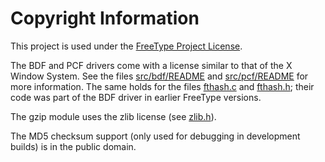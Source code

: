 # Copyright Information

This project is used under the [FreeType Project License](FTL.TXT).

The BDF and PCF drivers come with a license similar to that of the X Window System. See the files [src/bdf/README](src/bdf/README) and [src/pcf/README](src/pcf/README) for more information. The same holds for the files [fthash.c](src/base/fthash.c) and [fthash.h](include/freetype/internal/fthash.h); their  code was  part of the BDF driver in earlier FreeType versions.

The gzip module uses the zlib license (see [zlib.h](src/gzip/zlib.h)).

The MD5 checksum support (only used for debugging in development builds) is in the public domain.

